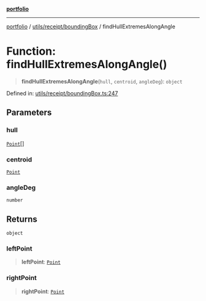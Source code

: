 [**portfolio**](../../../../README.md)

***

[portfolio](../../../../modules.md) / [utils/receipt/boundingBox](../README.md) / findHullExtremesAlongAngle

# Function: findHullExtremesAlongAngle()

> **findHullExtremesAlongAngle**(`hull`, `centroid`, `angleDeg`): `object`

Defined in: [utils/receipt/boundingBox.ts:247](https://github.com/tnorlund/Portfolio/blob/a83016b1a210f1190bf8ba4e72776be7bbd9e3ab/portfolio/utils/receipt/boundingBox.ts#L247)

## Parameters

### hull

[`Point`](../../../../types/api/interfaces/Point.md)[]

### centroid

[`Point`](../../../../types/api/interfaces/Point.md)

### angleDeg

`number`

## Returns

`object`

### leftPoint

> **leftPoint**: [`Point`](../../../../types/api/interfaces/Point.md)

### rightPoint

> **rightPoint**: [`Point`](../../../../types/api/interfaces/Point.md)
